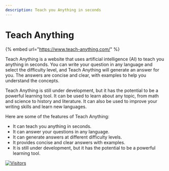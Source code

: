 ```yaml
---
description: Teach you Anything in seconds
---
```


# Teach Anything

{% embed url="https://www.teach-anything.com/" %}

Teach Anything is a website that uses artificial intelligence (AI) to teach you anything in seconds. You can write your question in any language and select the difficulty level, and Teach Anything will generate an answer for you. The answers are concise and clear, with examples to help you understand the concepts.

Teach Anything is still under development, but it has the potential to be a powerful learning tool. It can be used to learn about any topic, from math and science to history and literature. It can also be used to improve your writing skills and learn new languages.

Here are some of the features of Teach Anything:

* It can teach you anything in seconds.
* It can answer your questions in any language.
* It can generate answers at different difficulty levels.
* It provides concise and clear answers with examples.
* It is still under development, but it has the potential to be a powerful learning tool.

[![Visitors](https://api.visitorbadge.io/api/visitors?path=https%3A%2F%2Fgithub.com%2Fdrshahizan\&labelColor=%23697689\&countColor=%23555555\&style=plastic)](https://visitorbadge.io/status?path=https%3A%2F%2Fgithub.com%2Fdrshahizan)
